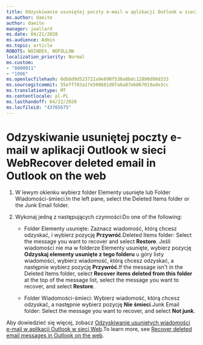 ```yaml
---
title: Odzyskiwanie usuniętej poczty e-mail w aplikacji Outlook w sieci Web
ms.author: daeite
author: daeite
manager: joallard
ms.date: 04/21/2020
ms.audience: Admin
ms.topic: article
ROBOTS: NOINDEX, NOFOLLOW
localization_priority: Normal
ms.custom:
- "8000011"
- "1996"
ms.openlocfilehash: 0db8d9d523721a9e890f530a8bdc12890d98d333
ms.sourcegitcommit: 55eff703a17e500681d8fa6a87eb067019ade3cc
ms.translationtype: MT
ms.contentlocale: pl-PL
ms.lasthandoff: 04/22/2020
ms.locfileid: "43765675"
---
```

# <a name="recover-deleted-email-in-outlook-on-the-web"></a><span data-ttu-id="fda09-102">Odzyskiwanie usuniętej poczty e-mail w aplikacji Outlook w sieci Web</span><span class="sxs-lookup"><span data-stu-id="fda09-102">Recover deleted email in Outlook on the web</span></span>

1. <span data-ttu-id="fda09-103">W lewym okienku wybierz folder Elementy usunięte lub Folder Wiadomości-śmieci.</span><span class="sxs-lookup"><span data-stu-id="fda09-103">In the left pane, select the Deleted Items folder or the Junk Email folder.</span></span>

2. <span data-ttu-id="fda09-104">Wykonaj jedną z następujących czynności:</span><span class="sxs-lookup"><span data-stu-id="fda09-104">Do one of the following:</span></span>

    - <span data-ttu-id="fda09-105">Folder Elementy usunięte: Zaznacz wiadomość, którą chcesz odzyskać, i wybierz pozycję **Przywróć**.</span><span class="sxs-lookup"><span data-stu-id="fda09-105">Deleted Items folder: Select the message you want to recover and select **Restore**.</span></span> <span data-ttu-id="fda09-106">Jeśli wiadomości nie ma w folderze Elementy usunięte, wybierz pozycję **Odzyskaj elementy usunięte z tego folderu** u góry listy wiadomości, wybierz wiadomość, którą chcesz odzyskać, a następnie wybierz pozycję **Przywróć**.</span><span class="sxs-lookup"><span data-stu-id="fda09-106">If the message isn't in the Deleted Items folder, select **Recover items deleted from this folder** at the top of the message list, select the message you want to recover, and select **Restore**.</span></span>

    - <span data-ttu-id="fda09-107">Folder Wiadomości-śmieci: Wybierz wiadomość, którą chcesz odzyskać, a następnie wybierz pozycję **Nie śmieci**.</span><span class="sxs-lookup"><span data-stu-id="fda09-107">Junk Email folder: Select the message you want to recover, and select **Not junk**.</span></span>

<span data-ttu-id="fda09-108">Aby dowiedzieć się więcej, zobacz [Odzyskiwanie usuniętych wiadomości e-mail w aplikacji Outlook w sieci Web](https://support.office.com/article/a8ca78ac-4721-4066-95dd-571842e9fb11).</span><span class="sxs-lookup"><span data-stu-id="fda09-108">To learn more, see [Recover deleted email messages in Outlook on the web](https://support.office.com/article/a8ca78ac-4721-4066-95dd-571842e9fb11).</span></span>